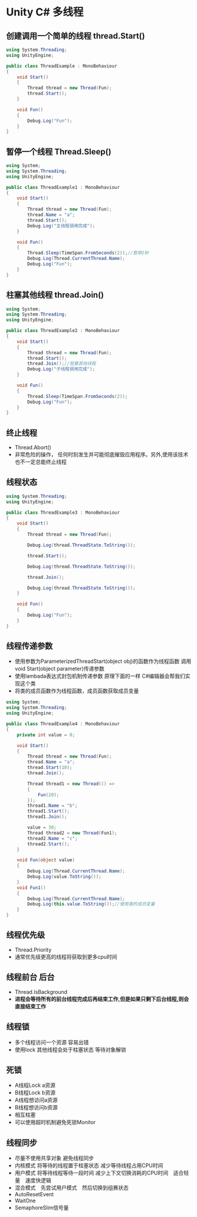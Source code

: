 # Unity C# 多线程

## 创建调用一个简单的线程 thread.Start()

```c#
using System.Threading;
using UnityEngine;

public class ThreadExample : MonoBehaviour
{
    void Start()
    {
        Thread thread = new Thread(Fun);
        thread.Start();
    }

    void Fun()
    {
        Debug.Log("Fun");
    }
}
```

## 暂停一个线程 Thread.Sleep()

```c#
using System;
using System.Threading;
using UnityEngine;

public class ThreadExample1 : MonoBehaviour
{
    void Start()
    {
        Thread thread = new Thread(Fun);
        thread.Name = "a";
        thread.Start();
        Debug.Log("主线程调用完成");
    }

    void Fun()
    {
        Thread.Sleep(TimeSpan.FromSeconds(2));//暂停2秒
        Debug.Log(Thread.CurrentThread.Name);
        Debug.Log("Fun");
    }
}
```

## 柱塞其他线程 thread.Join()

```c#
using System;
using System.Threading;
using UnityEngine;

public class ThreadExample2 : MonoBehaviour
{
    void Start()
    {
        Thread thread = new Thread(Fun);
        thread.Start();
        thread.Join();//阻塞其他线程
        Debug.Log("子线程调用完成");
    }

    void Fun()
    {
        Thread.Sleep(TimeSpan.FromSeconds(2));
        Debug.Log("Fun");
    }
}
```

## 终止线程

- Thread.Abort()
- 非常危险的操作， 任何时刻发生并可能彻底摧毁应用程序。另外,使用该技术也不一定总能终止线程

## 线程状态

```c#
using System.Threading;
using UnityEngine;

public class ThreadExample3 : MonoBehaviour
{
    void Start()
    {
        Thread thread = new Thread(Fun);

        Debug.Log(thread.ThreadState.ToString());

        thread.Start();

        Debug.Log(thread.ThreadState.ToString());

        thread.Join();

        Debug.Log(thread.ThreadState.ToString());
    }

    void Fun()
    {
        Debug.Log("Fun");
    }
}
```

## 线程传递参数

- 使用参数为ParameterizedThreadStart(object obj)的函数作为线程函数 调用void Start(object parameter)传递参数
- 使用lambada表达式封包机制传递参数 原理下面的一样 C#编辑器会帮我们实现这个类
- 将类的成员函数作为线程函数，成员函数获取成员变量

```c#
using System;
using System.Threading;
using UnityEngine;

public class ThreadExample4 : MonoBehaviour
{
    private int value = 0;

    void Start()
    {
        Thread thread = new Thread(Fun);
        thread.Name = "a";
        thread.Start(10);
        thread.Join();

        Thread thread1 = new Thread(() =>
        {
            Fun(20);
        });
        thread1.Name = "b";
        thread1.Start();
        thread1.Join();

        value = 30;
        Thread thread2 = new Thread(Fun1);
        thread2.Name = "c";
        thread2.Start();
    }

    void Fun(object value)
    {
        Debug.Log(Thread.CurrentThread.Name);
        Debug.Log(value.ToString());
    }
    void Fun1()
    {
        Debug.Log(Thread.CurrentThread.Name);
        Debug.Log(this.value.ToString());//使用类的成员变量
    }
}
```

## 线程优先级

- Thread.Priority
- 通常优先级更高的线程将获取到更多cpu时间

## 线程前台 后台

- Thread.IsBackground
- **进程会等待所有的前台线程完成后再结束工作,但是如果只剩下后台线程,则会直接结束工作**

## 线程锁

- 多个线程访问一个资源 容易出错
- 使用lock 其他线程会处于柱塞状态 等待对象解锁

## 死锁

- A线程Lock a资源
- B线程Lock b资源
- A线程想访问a资源
- B线程想访问b资源
- 相互柱塞
- 可以使用超时机制避免死锁Monitor

## 线程同步

- 尽量不使用共享对象 避免线程同步
- 内核模式 将等待的线程置于柱塞状态 减少等待线程占用CPU时间
- 用户模式 将等待线程等待一段时间  减少上下文切换消耗的CPU时间　适合轻量　速度快逻辑
- 混合模式　先尝试用户模式　然后切换到组赛状态
- AutoResetEvent
- WaitOne 
- SemaphoreSlim信号量

